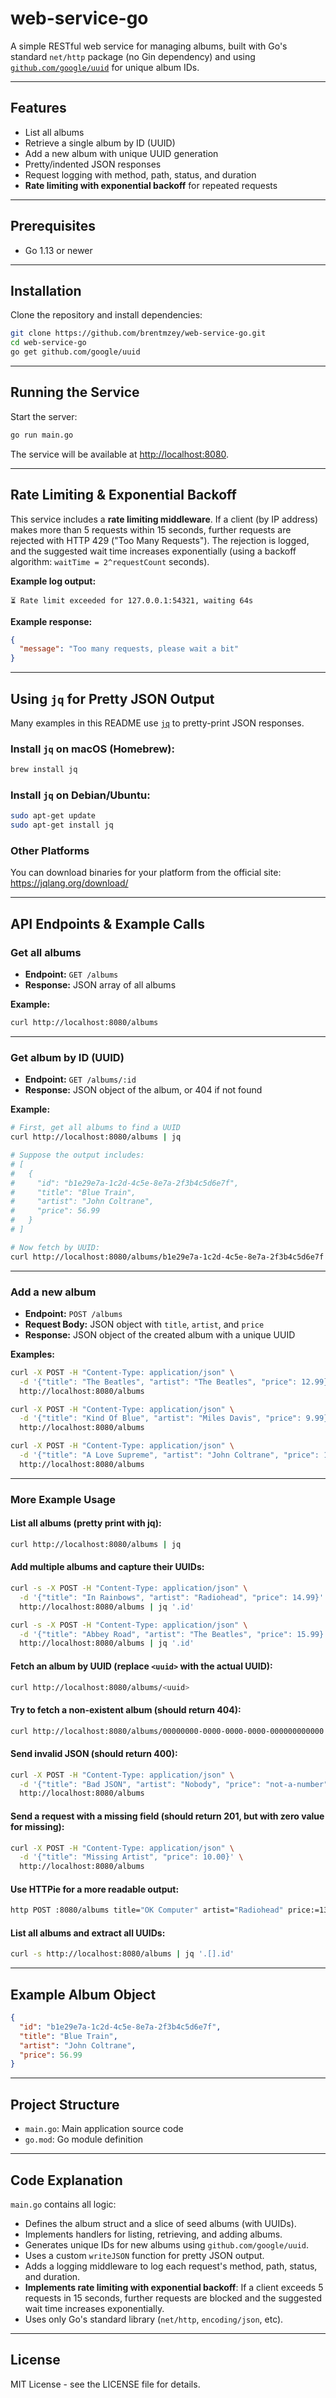 # web-service-go

A simple RESTful web service for managing albums, built with Go's standard `net/http` package (no Gin dependency) and using [`github.com/google/uuid`](https://github.com/google/uuid) for unique album IDs.

---

## Features

- List all albums
- Retrieve a single album by ID (UUID)
- Add a new album with unique UUID generation
- Pretty/indented JSON responses
- Request logging with method, path, status, and duration
- **Rate limiting with exponential backoff** for repeated requests

---

## Prerequisites

- Go 1.13 or newer

---

## Installation

Clone the repository and install dependencies:

```bash
git clone https://github.com/brentmzey/web-service-go.git
cd web-service-go
go get github.com/google/uuid
```

---

## Running the Service

Start the server:

```bash
go run main.go
```

The service will be available at [http://localhost:8080](http://localhost:8080).

---

## Rate Limiting & Exponential Backoff

This service includes a **rate limiting middleware**. If a client (by IP address) makes more than 5 requests within 15 seconds, further requests are rejected with HTTP 429 ("Too Many Requests"). The rejection is logged, and the suggested wait time increases exponentially (using a backoff algorithm: `waitTime = 2^requestCount` seconds).

**Example log output:**

```
⏳ Rate limit exceeded for 127.0.0.1:54321, waiting 64s
```

**Example response:**

```json
{
  "message": "Too many requests, please wait a bit"
}
```

---

## Using `jq` for Pretty JSON Output

Many examples in this README use [`jq`](https://jqlang.org/) to pretty-print JSON responses.

### Install `jq` on macOS (Homebrew):

```bash
brew install jq
```

### Install `jq` on Debian/Ubuntu:

```bash
sudo apt-get update
sudo apt-get install jq
```

### Other Platforms

You can download binaries for your platform from the official site:  
https://jqlang.org/download/

---

## API Endpoints & Example Calls

### Get all albums

- **Endpoint:** `GET /albums`
- **Response:** JSON array of all albums

**Example:**

```bash
curl http://localhost:8080/albums
```

---

### Get album by ID (UUID)

- **Endpoint:** `GET /albums/:id`
- **Response:** JSON object of the album, or 404 if not found

**Example:**

```bash
# First, get all albums to find a UUID
curl http://localhost:8080/albums | jq

# Suppose the output includes:
# [
#   {
#     "id": "b1e29e7a-1c2d-4c5e-8e7a-2f3b4c5d6e7f",
#     "title": "Blue Train",
#     "artist": "John Coltrane",
#     "price": 56.99
#   }
# ]

# Now fetch by UUID:
curl http://localhost:8080/albums/b1e29e7a-1c2d-4c5e-8e7a-2f3b4c5d6e7f
```

---

### Add a new album

- **Endpoint:** `POST /albums`
- **Request Body:** JSON object with `title`, `artist`, and `price`
- **Response:** JSON object of the created album with a unique UUID

**Examples:**

```bash
curl -X POST -H "Content-Type: application/json" \
  -d '{"title": "The Beatles", "artist": "The Beatles", "price": 12.99}' \
  http://localhost:8080/albums

curl -X POST -H "Content-Type: application/json" \
  -d '{"title": "Kind Of Blue", "artist": "Miles Davis", "price": 9.99}' \
  http://localhost:8080/albums

curl -X POST -H "Content-Type: application/json" \
  -d '{"title": "A Love Supreme", "artist": "John Coltrane", "price": 19.99}' \
  http://localhost:8080/albums
```

---

### More Example Usage

#### List all albums (pretty print with jq):

```bash
curl http://localhost:8080/albums | jq
```

#### Add multiple albums and capture their UUIDs:

```bash
curl -s -X POST -H "Content-Type: application/json" \
  -d '{"title": "In Rainbows", "artist": "Radiohead", "price": 14.99}' \
  http://localhost:8080/albums | jq '.id'

curl -s -X POST -H "Content-Type: application/json" \
  -d '{"title": "Abbey Road", "artist": "The Beatles", "price": 15.99}' \
  http://localhost:8080/albums | jq '.id'
```

#### Fetch an album by UUID (replace `<uuid>` with the actual UUID):

```bash
curl http://localhost:8080/albums/<uuid>
```

#### Try to fetch a non-existent album (should return 404):

```bash
curl http://localhost:8080/albums/00000000-0000-0000-0000-000000000000
```

#### Send invalid JSON (should return 400):

```bash
curl -X POST -H "Content-Type: application/json" \
  -d '{"title": "Bad JSON", "artist": "Nobody", "price": "not-a-number"}' \
  http://localhost:8080/albums
```

#### Send a request with a missing field (should return 201, but with zero value for missing):

```bash
curl -X POST -H "Content-Type: application/json" \
  -d '{"title": "Missing Artist", "price": 10.00}' \
  http://localhost:8080/albums
```

#### Use HTTPie for a more readable output:

```bash
http POST :8080/albums title="OK Computer" artist="Radiohead" price:=13.99
```

#### List all albums and extract all UUIDs:

```bash
curl -s http://localhost:8080/albums | jq '.[].id'
```

---

## Example Album Object

```json
{
  "id": "b1e29e7a-1c2d-4c5e-8e7a-2f3b4c5d6e7f",
  "title": "Blue Train",
  "artist": "John Coltrane",
  "price": 56.99
}
```

---

## Project Structure

- `main.go`: Main application source code
- `go.mod`: Go module definition

---

## Code Explanation

`main.go` contains all logic:

- Defines the album struct and a slice of seed albums (with UUIDs).
- Implements handlers for listing, retrieving, and adding albums.
- Generates unique IDs for new albums using `github.com/google/uuid`.
- Uses a custom `writeJSON` function for pretty JSON output.
- Adds a logging middleware to log each request's method, path, status, and duration.
- **Implements rate limiting with exponential backoff**: If a client exceeds 5 requests in 15 seconds, further requests are blocked and the suggested wait time increases exponentially.
- Uses only Go's standard library (`net/http`, `encoding/json`, etc).

---

## License

MIT License - see the LICENSE file for details.